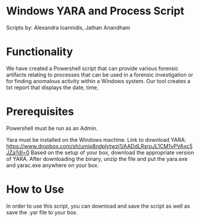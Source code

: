 # Windows YARA and Process Script
Scripts by: Alexandra Ioannidis, Jathan Anandham


# Functionality
We have created a Powershell script that can provide various forensic artifacts relating to processes that can be used in a forensic investigation or for finding anomalous activity within a Windows system. Our tool creates a txt report that displays the date, time,

# Prerequisites
Powershell must be run as an Admin. 

Yara must be installed on the Windows machine. 
Link to download YARA:
https://www.dropbox.com/sh/umip8ndplytwzj1/AADdLRsrpJL1CM1vPVAxc5JZa?dl=0
  Based on the setup of your box, download the appropriate version of YARA. 
  After downloading the binary, unzip the file and put the yara.exe and yarac.exe anywhere on your box. 

# How to Use
In order to use this script, you can download and save the script as well as save the .yar file to your box.  
